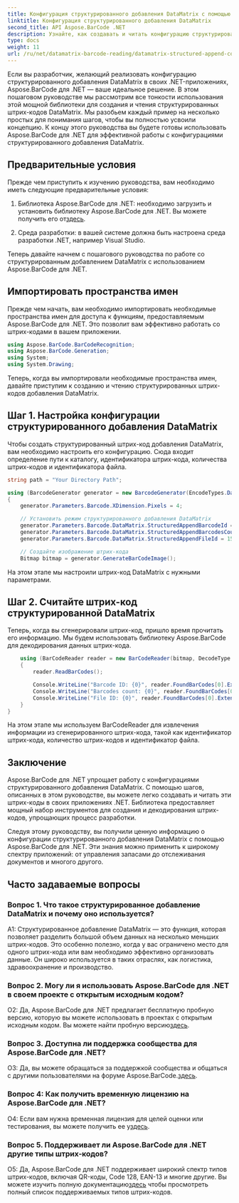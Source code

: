 ```yaml
---
title: Конфигурация структурированного добавления DataMatrix с помощью Aspose.BarCode для .NET
linktitle: Конфигурация структурированного добавления DataMatrix
second_title: API Aspose.BarCode .NET
description: Узнайте, как создавать и читать конфигурацию структурированного добавления DataMatrix в .NET с помощью Aspose.BarCode для высокоэффективной организации данных.
type: docs
weight: 11
url: /ru/net/datamatrix-barcode-reading/datamatrix-structured-append-configuration/
---
```

Если вы разработчик, желающий реализовать конфигурацию структурированного добавления DataMatrix в своих .NET-приложениях, Aspose.BarCode для .NET — ваше идеальное решение. В этом пошаговом руководстве мы рассмотрим все тонкости использования этой мощной библиотеки для создания и чтения структурированных штрих-кодов DataMatrix. Мы разобьем каждый пример на несколько простых для понимания шагов, чтобы вы полностью усвоили концепцию. К концу этого руководства вы будете готовы использовать Aspose.BarCode для .NET для эффективной работы с конфигурациями структурированного добавления DataMatrix.

## Предварительные условия

Прежде чем приступить к изучению руководства, вам необходимо иметь следующие предварительные условия:

1.  Библиотека Aspose.BarCode для .NET: необходимо загрузить и установить библиотеку Aspose.BarCode для .NET. Вы можете получить его от[здесь](https://releases.aspose.com/barcode/net/).

2. Среда разработки: в вашей системе должна быть настроена среда разработки .NET, например Visual Studio.

Теперь давайте начнем с пошагового руководства по работе со структурированным добавлением DataMatrix с использованием Aspose.BarCode для .NET.

## Импортировать пространства имен

Прежде чем начать, вам необходимо импортировать необходимые пространства имен для доступа к функциям, предоставляемым Aspose.BarCode для .NET. Это позволит вам эффективно работать со штрих-кодами в вашем приложении.

```csharp
using Aspose.BarCode.BarCodeRecognition;
using Aspose.BarCode.Generation;
using System;
using System.Drawing;
```

Теперь, когда вы импортировали необходимые пространства имен, давайте приступим к созданию и чтению структурированных штрих-кодов добавления DataMatrix.


## Шаг 1. Настройка конфигурации структурированного добавления DataMatrix

Чтобы создать структурированный штрих-код добавления DataMatrix, вам необходимо настроить его конфигурацию. Сюда входит определение пути к каталогу, идентификатора штрих-кода, количества штрих-кодов и идентификатора файла.

```csharp
string path = "Your Directory Path";

using (BarcodeGenerator generator = new BarcodeGenerator(EncodeTypes.DataMatrix, "Aspose"))
{
    generator.Parameters.Barcode.XDimension.Pixels = 4;

    // Установить режим структурированного добавления DataMatrix
    generator.Parameters.Barcode.DataMatrix.StructuredAppendBarcodeId = 3;
    generator.Parameters.Barcode.DataMatrix.StructuredAppendBarcodesCount = 5;
    generator.Parameters.Barcode.DataMatrix.StructuredAppendFileId = 150;

    // Создайте изображение штрих-кода
    Bitmap bitmap = generator.GenerateBarCodeImage();
```

На этом этапе мы настроили штрих-код DataMatrix с нужными параметрами.

## Шаг 2. Считайте штрих-код структурированной DataMatrix

Теперь, когда вы сгенерировали штрих-код, пришло время прочитать его информацию. Мы будем использовать библиотеку Aspose.BarCode для декодирования данных штрих-кода.

```csharp
    using (BarCodeReader reader = new BarCodeReader(bitmap, DecodeType.DataMatrix))
    {
        reader.ReadBarCodes();

        Console.WriteLine("Barcode ID: {0}", reader.FoundBarCodes[0].Extended.DataMatrix.StructuredAppendBarcodeId);
        Console.WriteLine("Barcodes count: {0}", reader.FoundBarCodes[0].Extended.DataMatrix.StructuredAppendBarcodesCount);
        Console.WriteLine("File ID: {0}", reader.FoundBarCodes[0].Extended.DataMatrix.StructuredAppendFileId);
    }
}
```

На этом этапе мы используем BarCodeReader для извлечения информации из сгенерированного штрих-кода, такой как идентификатор штрих-кода, количество штрих-кодов и идентификатор файла.

## Заключение

Aspose.BarCode для .NET упрощает работу с конфигурациями структурированного добавления DataMatrix. С помощью шагов, описанных в этом руководстве, вы можете легко создавать и читать эти штрих-коды в своих приложениях .NET. Библиотека предоставляет мощный набор инструментов для создания и декодирования штрих-кодов, упрощающих процесс разработки.

Следуя этому руководству, вы получили ценную информацию о конфигурации структурированного добавления DataMatrix с помощью Aspose.BarCode для .NET. Эти знания можно применить к широкому спектру приложений: от управления запасами до отслеживания документов и многого другого.

## Часто задаваемые вопросы

### Вопрос 1. Что такое структурированное добавление DataMatrix и почему оно используется?

A1: Структурированное добавление DataMatrix — это функция, которая позволяет разделить большой объем данных на несколько меньших штрих-кодов. Это особенно полезно, когда у вас ограничено место для одного штрих-кода или вам необходимо эффективно организовать данные. Он широко используется в таких отраслях, как логистика, здравоохранение и производство.

### Вопрос 2. Могу ли я использовать Aspose.BarCode для .NET в своем проекте с открытым исходным кодом?

 О2: Да, Aspose.BarCode для .NET предлагает бесплатную пробную версию, которую вы можете использовать в проектах с открытым исходным кодом. Вы можете найти пробную версию[здесь](https://releases.aspose.com/).

### Вопрос 3. Доступна ли поддержка сообщества для Aspose.BarCode для .NET?

 О3: Да, вы можете обращаться за поддержкой сообщества и общаться с другими пользователями на форуме Aspose.BarCode.[здесь](https://forum.aspose.com/c/barcode/13).

### Вопрос 4: Как получить временную лицензию на Aspose.BarCode для .NET?

 О4: Если вам нужна временная лицензия для целей оценки или тестирования, вы можете получить ее у[здесь](https://purchase.aspose.com/temporary-license/).

### Вопрос 5. Поддерживает ли Aspose.BarCode для .NET другие типы штрих-кодов?

 О5: Да, Aspose.BarCode для .NET поддерживает широкий спектр типов штрих-кодов, включая QR-коды, Code 128, EAN-13 и многие другие. Вы можете изучить полную документацию[здесь](https://reference.aspose.com/barcode/net/) чтобы просмотреть полный список поддерживаемых типов штрих-кодов.